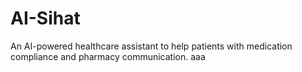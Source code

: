 # AI-Sihat
An AI-powered healthcare assistant to help patients with medication compliance and pharmacy communication.
aaa